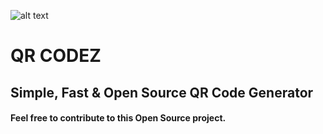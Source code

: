 ![alt text](https://qr-codez.web.app/logo512.png)

# QR CODEZ

## Simple, Fast & Open Source QR Code Generator

#### Feel free to contribute to this Open Source project.
